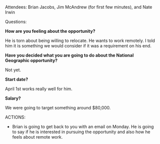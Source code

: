 Attendees: Brian Jacobs, Jim McAndrew (for first few minutes), and Nate Irwin

Questions:

__How are you feeling about the opportunity?__

He is torn about being willing to relocate. He wants to work remotely. I told him it is something we would consider if it was a requirement on his end.

__Have you decided what you are going to do about the National Geographic opportunity?__

Not yet.

__Start date?__

April 1st works really well for him.

__Salary?__

We were going to target something around $80,000.

ACTIONS:

- Brian is going to get back to you with an email on Monday. He is going to say if he is interested in pursuing the opportunity and also how he feels about remote work.
